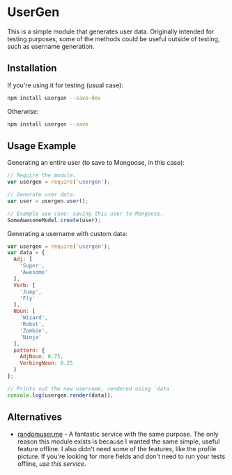 # UserGen

This is a simple module that generates user data. Originally intended for
testing purposes, some of the methods could be useful outside of testing, such
as username generation.

## Installation

If you're using it for testing (usual case):

```sh
npm install usergen --save-dev
```

Otherwise:

```sh
npm install usergen --save
```

## Usage Example

Generating an entire user (to save to Mongoose, in this case):

```js
// Require the module.
var usergen = require('usergen');

// Generate user data.
var user = usergen.user();

// Example use case: saving this user to Mongoose.
SomeAwesomeModel.create(user);
```

Generating a username with custom data:

```js
var usergen = require('usergen');
var data = {
  Adj: [
    'Super',
    'Awesome'
  ],
  Verb: [
    'Jump',
    'Fly'
  ],
  Noun: [
    'Wizard',
    'Robot',
    'Zombie',
    'Ninja'
  ],
  pattern: {
    AdjNoun: 0.75,
    VerbingNoun: 0.25
  }
};

// Prints out the new username, rendered using `data`.
console.log(usergen.render(data));
```

## Alternatives

 - [randomuser.me](http://randomuser.me/) - A fantastic service with the same
 purpose. The only reason this module exists is because I wanted the same
 simple, useful feature offline. I also didn't need some of the features, like
 the profile picture. If you're looking for more fields and don't need to run
 your tests offline, _use this service_.
